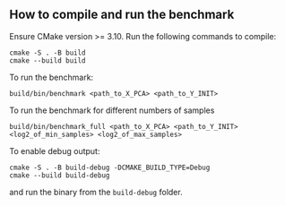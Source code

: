 ## How to compile and run the benchmark
Ensure CMake version >= 3.10. Run the following commands to compile:
```shell
cmake -S . -B build
cmake --build build
```

To run the benchmark:
```shell
build/bin/benchmark <path_to_X_PCA> <path_to_Y_INIT>
```

To run the benchmark for different numbers of samples
```shell
build/bin/benchmark_full <path_to_X_PCA> <path_to_Y_INIT> <log2_of_min_samples> <log2_of_max_samples>
```

To enable debug output:
```shell
cmake -S . -B build-debug -DCMAKE_BUILD_TYPE=Debug
cmake --build build-debug
```
and run the binary from the `build-debug` folder.
